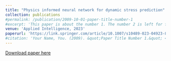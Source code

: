 ```yaml
---
title: "Physics informed neural network for dynamic stress prediction"
collection: publications
#permalink: /publication/2009-10-01-paper-title-number-1
#excerpt: 'This paper is about the number 1. The number 2 is left for future work.'
venue: 'Applied Intelligence, 2023'
paperurl: 'https://link.springer.com/article/10.1007/s10489-023-04923-8'
#citation: 'Your Name, You. (2009). &quot;Paper Title Number 1.&quot; <i>Journal 1</i>. 1(1).'
---
```



[Download paper here](https://link.springer.com/article/10.1007/s10489-023-04923-8)
